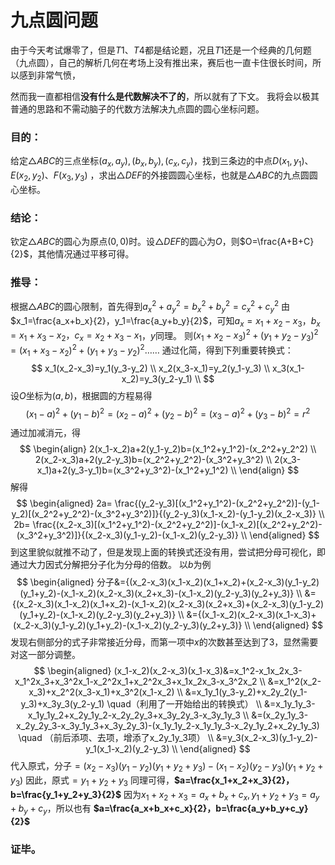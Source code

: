 # 九点圆问题

由于今天考试爆零了，但是$T1、T4$都是结论题，况且$T1$还是一个经典的几何题（九点圆），自己的解析几何在考场上没有推出来，赛后也一直卡住很长时间，所以感到非常气愤，

然而我一直都相信**没有什么是代数解决不了的**，所以就有了下文。
我将会以极其普通的思路和不需动脑子的代数方法解决九点圆的圆心坐标问题。

### 目的：

给定$\triangle ABC$的三点坐标$(a_x,a_y),(b_x,b_y),(c_x,c_y)$，找到三条边的中点$D(x_1,y_1)、E(x_2,y_2)、F(x_3,y_3)$
，求出$\triangle DEF$的外接圆圆心坐标，也就是$\triangle ABC$的九点圆圆心坐标。

### 结论：

钦定$\triangle ABC$的圆心为原点$(0,0)$时。设$\triangle DEF$的圆心为$O$，则$O=\frac{A+B+C}{2}$，其他情况通过平移可得。

### 推导：

根据$\triangle ABC$的圆心限制，首先得到$a_x^2+a_y^2=b_x^2+b_y^2=c_x^2+c_y^2$
由$x_1=\frac{a_x+b_x}{2}，y_1=\frac{a_y+b_y}{2}$，可知$a_x=x_1+x_2-x_3，b_x=x_1+x_3-x_2，c_x=x_2+x_3-x_1$，$y$同理。
则$(x_1+x_2-x_3)^2+(y_1+y_2-y_3)^2=(x_1+x_3-x_2)^2+(y_1+y_3-y_2)^2……$
通过化简，得到下列重要转换式：
$$
x_1(x_2-x_3)=y_1(y_3-y_2) \\
x_2(x_3-x_1)=y_2(y_1-y_3) \\
x_3(x_1-x_2)=y_3(y_2-y_1) \\
$$
设$O$坐标为$(a,b)$，根据圆的方程易得
$$(x_1-a)^2+(y_1-b)^2=(x_2-a)^2+(y_2-b)^2=(x_3-a)^2+(y_3-b)^2=r^2$$
通过加减消元，得
$$
\begin{align}
2(x_1-x_2)a+2(y_1-y_2)b=(x_1^2+y_1^2)-(x_2^2+y_2^2) \\
2(x_2-x_3)a+2(y_2-y_3)b=(x_2^2+y_2^2)-(x_3^2+y_3^2) \\
2(x_3-x_1)a+2(y_3-y_1)b=(x_3^2+y_3^2)-(x_1^2+y_1^2) \\
\end{align}
$$
解得
$$
\begin{aligned}
2a= \frac{(y_2-y_3)[(x_1^2+y_1^2)-(x_2^2+y_2^2)]-(y_1-y_2)[(x_2^2+y_2^2)-(x_3^2+y_3^2)]}{(y_2-y_3)(x_1-x_2)-(y_1-y_2)(x_2-x_3)} \\
2b= \frac{(x_2-x_3)[(x_1^2+y_1^2)-(x_2^2+y_2^2)]-(x_1-x_2)[(x_2^2+y_2^2)-(x_3^2+y_3^2)]}{(x_2-x_3)(y_1-y_2)-(x_1-x_2)(y_2-y_3)} \\
\end{aligned}
$$
到这里貌似就推不动了，但是发现上面的转换式还没有用，尝试把分母可视化，即通过大力因式分解把分子化为分母的倍数。
以$b$为例
$$
\begin{aligned}
分子&={(x_2-x_3)(x_1-x_2)(x_1+x_2)+(x_2-x_3)(y_1-y_2)(y_1+y_2)-(x_1-x_2)(x_2-x_3)(x_2+x_3)-(x_1-x_2)(y_2-y_3)(y_2+y_3)} \\
&={(x_2-x_3)(x_1-x_2)(x_1+x_2)-(x_1-x_2)(x_2-x_3)(x_2+x_3)+(x_2-x_3)(y_1-y_2)(y_1+y_2)-(x_1-x_2)(y_2-y_3)(y_2+y_3)} \\
&={(x_1-x_2)(x_2-x_3)(x_1-x_3)+(x_2-x_3)(y_1-y_2)(y_1+y_2)-(x_1-x_2)(y_2-y_3)(y_2+y_3)} \\
\end{aligned}
$$
发现右侧部分的式子非常接近分母，而第一项中$x$的次数甚至达到了$3$，显然需要对这一部分调整。
$$
\begin{aligned}
(x_1-x_2)(x_2-x_3)(x_1-x_3)&=x_1^2-x_1x_2x_3-x_1^2x_3+x_3^2x_1-x_2^2x_1+x_2^2x_3+x_1x_2x_3-x_3^2x_2 \\
&=x_1^2(x_2-x_3)+x_2^2(x_3-x_1)+x_3^2(x_1-x_2) \\
&=x_1y_1(y_3-y_2)+x_2y_2(y_1-y_3)+x_3y_3(y_2-y_1) \quad（利用了一开始给出的转换式） \\
&=x_1y_1y_3-x_1y_1y_2+x_2y_1y_2-x_2y_2y_3+x_3y_2y_3-x_3y_1y_3 \\
&=(x_2y_1y_3-x_2y_2y_3-x_3y_1y_3+x_3y_2y_3)-(x_1y_1y_2-x_1y_1y_3-x_2y_1y_2+x_2y_1y_3) \quad （前后添项、去项，增添了x_2y_1y_3项） \\
&=y_3(x_2-x_3)(y_1-y_2)-y_1(x_1-x_2)(y_2-y_3) \\
\end{aligned}
$$
代入原式，分子$=(x_2-x_3)(y_1-y_2)(y_1+y_2+y_3)-(x_1-x_2)(y_2-y_3)(y_1+y_2+y_3)$
因此，原式$=y_1+y_2+y_3$
同理可得，**$a=\frac{x_1+x_2+x_3}{2}，b=\frac{y_1+y_2+y_3}{2}$**
因为$x_1+x_2+x_3=a_x+b_x+c_x, y_1+y_2+y_3=a_y+b_y+c_y$，所以也有 **$a=\frac{a_x+b_x+c_x}{2}，b=\frac{a_y+b_y+c_y}{2}$**

### 证毕。
